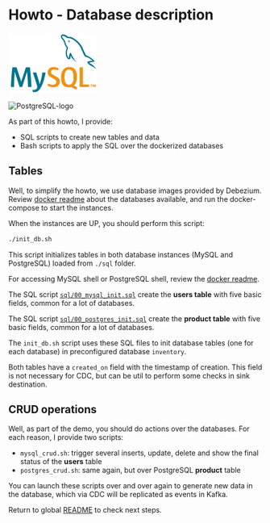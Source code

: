 # Howto - Database description

![MySQL-logo](../.images/logo-mysql-170x115.png)

![PostgreSQL-logo](../.images/File_PostgreSQL_logo.3colors.svg)

As part of this howto, I provide:

- SQL scripts to create new tables and data
- Bash scripts to apply the SQL over the dockerized databases

## Tables

Well, to simplify the howto, we use database images provided by Debezium.
Review [docker readme] about the databases available, and run the docker-compose
to start the instances.

When the instances are UP, you should perform this script:

```sh
./init_db.sh
```

This script initializes tables in both database instances (MySQL and PostgreSQL)
loaded from `./sql` folder.

For accessing MySQL shell or PostgreSQL shell, review the [docker readme]. 

The SQL script [`sql/00_mysql_init.sql`](./sql/00_mysql_init.sql) create the
**users table** with five basic fields, common for a lot of databases.

The SQL script [`sql/00_postgres_init.sql`](./sql/00_postgres_init.sql) create the
**product table** with five basic fields, common for a lot of databases.

The `init_db.sh` script uses these SQL files to init database tables (one for each database)
in preconfigured database `inventory`.

Both tables have a `created_on` field with the timestamp of creation. This field
is not necessary for CDC, but can be util to perform some checks in sink destination.

## CRUD operations

Well, as part of the demo, you should do actions over the databases. For each reason,
I provide two scripts:

- `mysql_crud.sh`: trigger several inserts, update, delete and show the final status of the **users** table
- `postgres_crud.sh`: same again, but over PostgreSQL **product** table

You can launch these scripts over and over again to generate new data in the database,
which via CDC will be replicated as events in Kafka.

Return to global [README](../README.md) to check next steps.

[docker readme]: ../docker/README.md